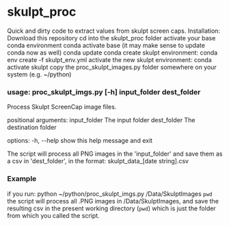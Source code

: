 # skulpt_proc
Quick and dirty code to extract values from skulpt screen caps.
Installation:
  Download this repository
  cd into the skulpt_proc folder
  activate your base conda environment
    conda activate base
    (it may make sense to update conda now as well)
    conda update conda
  create skulpt environment:
    conda env create -f skulpt_env.yml
  activate the new skulpt environment:
    conda activate skulpt
  copy the proc_skulpt_images.py folder somewhere on your system (e.g. ~/python)

### usage: proc_skulpt_imgs.py [-h] input_folder dest_folder

  Process Skulpt ScreenCap image files.

  positional arguments:
    input_folder  The input folder
    dest_folder   The destination folder

  options:
    -h, --help    show this help message and exit

The script will process all PNG images in the 'input_folder' and 
save them as a csv in 'dest_folder', in the format:
   skulpt_data_[date string].csv
 
### Example
  if you run:
  python ~/python/proc_skulpt_imgs.py  /Data/SkulptImages  `pwd`
  the script will process all .PNG images in /Data/SkulptImages, 
  and save the resulting csv in the present working directory (`pwd`)
  which is just the folder from which you called the script.
